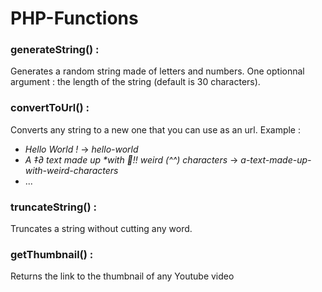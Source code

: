 # PHP-Functions

### generateString() :
Generates a random string made of letters and numbers. One optionnal argument : the length of the string (default is 30 characters).

### convertToUrl() :
Converts any string to a new one that you can use as an url. Example :

- *Hello World !* -> *hello-world*
- *A ‡∂ text made up \*with !! weird (^^) characters* -> *a-text-made-up-with-weird-characters*
- ...

### truncateString() :
Truncates a string without cutting any word.

### getThumbnail() :
Returns the link to the thumbnail of any Youtube video
